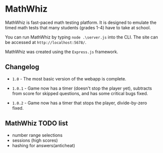 # MathWhiz
MathWhiz is fast-paced math testing platform. It is designed to emulate the timed math tests that many students (grades 1-4) have to take at school.

You can run MathWhiz by typing `node .\server.js` into the CLI. The site can be accessed at `http://localhost:5678/`.

MathWhiz was created using the `Express.js` framework.

## Changelog
* `1.0` - The most basic version of the webapp is complete.

* `1.0.1` - Game now has a timer (doesn't stop the player yet), subtracts from score for skipped questions, and has some critical bugs fixed.

* `1.0.2` - Game now has a timer that stops the player, divide-by-zero fixed.

## MathWhiz TODO list
- number range selections
- sessions (high scores)
- hashing for answers(anticheat)
